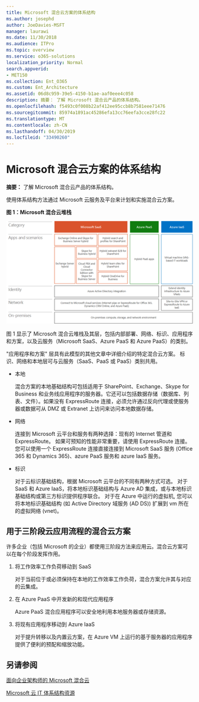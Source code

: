 ```yaml
---
title: Microsoft 混合云方案的体系结构
ms.author: josephd
author: JoeDavies-MSFT
manager: laurawi
ms.date: 11/30/2018
ms.audience: ITPro
ms.topic: overview
ms.service: o365-solutions
localization_priority: Normal
search.appverid:
- MET150
ms.collection: Ent_O365
ms.custom: Ent_Architecture
ms.assetid: 06d8c959-39e5-4150-b1ae-aaf0eee4c058
description: 摘要： 了解 Microsoft 混合云产品的体系结构。
ms.openlocfilehash: f5493c0f008b22af412ee95ccb8b7581eee71476
ms.sourcegitcommit: 85974a1891ac45286efa13cc76eefa3cce28fc22
ms.translationtype: MT
ms.contentlocale: zh-CN
ms.lasthandoff: 04/30/2019
ms.locfileid: "33490260"
---
```

# <a name="architecture-of-microsoft-hybrid-cloud-scenarios"></a>Microsoft 混合云方案的体系结构

 **摘要：** 了解 Microsoft 混合云产品的体系结构。
  
使用体系结构方法通过 Microsoft 云服务及平台来计划和实施混合云方案。
  
**图 1：Microsoft 混合云堆栈**

![Microsoft 混合云堆叠](media/Hybrid-Poster/Hybrid-Cloud-Stack.png)
  
图 1 显示了 Microsoft 混合云堆栈及其层，包括内部部署、网络、标识、应用程序和方案，以及云服务（Microsoft SaaS、Azure PaaS 和 Azure PaaS）的类别。
  
"应用程序和方案" 层具有此模型的其他文章中详细介绍的特定混合云方案。 标识、网络和本地层可与云服务（SaaS、PaaS 或 PaaS）类别共用。
  
- 本地
    
    混合方案的本地基础结构可包括适用于 SharePoint、Exchange、Skype for Business 和业务线应用程序的服务器。它还可以包括数据存储（数据库、列表、文件）。如果没有 ExpressRoute 连接，必须允许通过反向代理或使服务器或数据可从 DMZ 或 Extranet 上访问来访问本地数据存储。
    
- 网络
    
    连接到 Microsoft 云平台和服务有两种选择：现有的 Internet 管道和 ExpressRoute。 如果可预知的性能非常重要，请使用 ExpressRoute 连接。 您可以使用一个 ExpressRoute 连接直接连接到 Microsoft SaaS 服务 (Office 365 和 Dynamics 365)、azure PaaS 服务和 azure IaaS 服务。
    
- 标识
    
    对于云标识基础结构，根据 Microsoft 云平台的不同有两种方式可选。 对于 SaaS 和 Azure IaaS，将本地标识基础结构与 Azure AD 集成，或与本地标识基础结构或第三方标识提供程序联合。 对于在 Azure 中运行的虚拟机, 您可以将本地标识基础结构 (如 Active Directory 域服务 (AD DS)) 扩展到 vm 所在的虚拟网络 (vnet)。
    
## <a name="hybrid-cloud-scenarios-for-the-three-phase-cloud-adoption-process"></a>用于三阶段云应用流程的混合云方案

许多企业（包括 Microsoft 的企业）都使用三阶段方法来应用云。混合云方案可以在每个阶段发挥作用。
  
1. 将工作效率工作负荷移动到 SaaS
    
    对于当前位于或必须保持在本地的工作效率工作负荷，混合方案允许其与对应的云集成。
    
2. 在 Azure PaaS 中开发新的和现代应用程序
    
    Azure PaaS 混合应用程序可以安全地利用本地服务器或存储资源。
    
3. 将现有应用程序移动到 Azure IaaS
    
    对于提升转移以及内置云方案，在 Azure VM 上运行的基于服务器的应用程序提供了便利的预配和缩放功能。
    
## <a name="see-also"></a>另请参阅

[面向企业架构师的 Microsoft 混合云](microsoft-hybrid-cloud-for-enterprise-architects.md)
  
[Microsoft 云 IT 体系结构资源](microsoft-cloud-it-architecture-resources.md)

